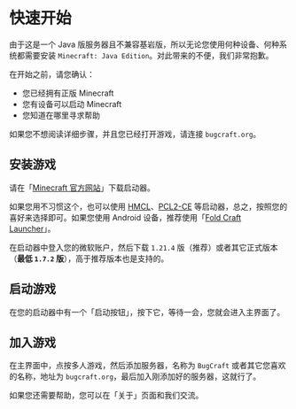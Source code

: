 # 快速开始

由于这是一个 Java 版服务器且不兼容基岩版，所以无论您使用何种设备、何种系统都需要安装 `Minecraft: Java Edition`。对此带来的不便，我们非常抱歉。

在开始之前，请您确认：

- 您已经拥有正版 Minecraft
- 您有设备可以启动 Minecraft
- 您知道在哪里寻求帮助

如果您不想阅读详细步骤，并且您已经打开游戏，请连接 `bugcraft.org`。

## 安装游戏

请在「[Minecraft 官方网站](https://www.minecraft.net/zh-hans/download)」下载启动器。

如果您用不习惯这个，也可以使用 [HMCL](https://hmcl.huangyuhui.net/download/)、[PCL2-CE](https://github.com/PCL-Community/PCL2-CE/releases) 等启动器，总之，按照您的喜好来选择即可。如果您使用 Android 设备，推荐使用「[Fold Craft Launcher](https://www.minecraft.net/zh-hans/download)」。

在启动器中登入您的微软账户，然后下载 `1.21.4` 版（推荐）或者其它正式版本（**最低 `1.7.2` 版**），高于推荐版本也是支持的。

## 启动游戏

在您的启动器中有一个「启动按钮」，按下它，等待一会，您就会进入主界面了。

## 加入游戏

在主界面中，点按多人游戏，然后添加服务器，名称为 `BugCraft` 或者其它您喜欢的名称，地址为 `bugcraft.org`，最后加入刚添加好的服务器，这就行了。

如果您还需要帮助，您可以在「关于」页面和我们交流。
